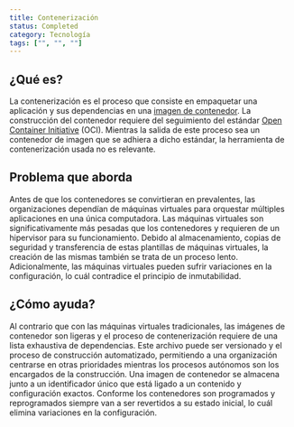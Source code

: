 ```yaml
---
title: Contenerización
status: Completed
category: Tecnología
tags: ["", "", ""]
---
```


## ¿Qué es?

La contenerización es el proceso que consiste en empaquetar una aplicación y sus dependencias en una [imagen de contenedor](./container-image.md). La construcción del contenedor requiere del seguimiento del estándar [Open Container Initiative](https://opencontainers.org) (OCI). Mientras la salida de este proceso sea un contenedor de imagen que se adhiera a dicho estándar, la herramienta de contenerización usada no es relevante.

## Problema que aborda

Antes de que los contenedores se convirtieran en prevalentes, las organizaciones dependían de máquinas virtuales para orquestar múltiples aplicaciones en una única computadora. Las máquinas virtuales son significativamente más pesadas que los contenedores y requieren de un hipervisor para su funcionamiento. Debido al almacenamiento, copias de seguridad y transferencia de estas plantillas de máquinas virtuales, la creación de las mismas también se trata de un proceso lento. Adicionalmente, las máquinas virtuales pueden sufrir variaciones en la configuración, lo cuál contradice el principio de inmutabilidad.

## ¿Cómo ayuda?

Al contrario que con las máquinas virtuales tradicionales, las imágenes de contenedor son ligeras y el proceso de contenerización requiere de una lista exhaustiva de dependencias. Este archivo puede ser versionado y el proceso de construcción automatizado, permitiendo a una organización centrarse en otras prioridades mientras los procesos autónomos son los encargados de la construcción. Una imagen de contenedor se almacena junto a un identificador único que está ligado a un contenido y configuración exactos. Conforme los contenedores son programados y reprogramados siempre van a ser revertidos a su estado inicial, lo cuál elimina variaciones en la configuración.

